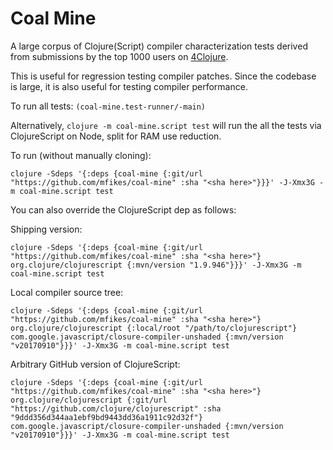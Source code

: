 # Coal Mine

A large corpus of Clojure(Script) compiler characterization tests derived from submissions by 
the top 1000 users on [4Clojure](http://www.4clojure.com).

This is useful for regression testing compiler patches. Since the codebase is large, it is also 
useful for testing compiler performance.

To run all tests: `(coal-mine.test-runner/-main)`

Alternatively, `clojure -m coal-mine.script test` will run the all the tests via ClojureScript on Node, split for 
RAM use reduction.

To run (without manually cloning):

```
clojure -Sdeps '{:deps {coal-mine {:git/url "https://github.com/mfikes/coal-mine" :sha "<sha here>"}}}' -J-Xmx3G -m coal-mine.script test
```

You can also override the ClojureScript dep as follows:

Shipping version:

```
clojure -Sdeps '{:deps {coal-mine {:git/url "https://github.com/mfikes/coal-mine" :sha "<sha here>"} org.clojure/clojurescript {:mvn/version "1.9.946"}}}' -J-Xmx3G -m coal-mine.script test
```

Local compiler source tree:

```
clojure -Sdeps '{:deps {coal-mine {:git/url "https://github.com/mfikes/coal-mine" :sha "<sha here>"} org.clojure/clojurescript {:local/root "/path/to/clojurescript"} com.google.javascript/closure-compiler-unshaded {:mvn/version "v20170910"}}}' -J-Xmx3G -m coal-mine.script test
```

Arbitrary GitHub version of ClojureScript:

```
clojure -Sdeps '{:deps {coal-mine {:git/url "https://github.com/mfikes/coal-mine" :sha "<sha here>"} org.clojure/clojurescript {:git/url "https://github.com/clojure/clojurescript" :sha "9ddd356d344aa1ebf9bd9443dd36a1911c92d32f"} com.google.javascript/closure-compiler-unshaded {:mvn/version "v20170910"}}}' -J-Xmx3G -m coal-mine.script test
```
